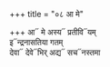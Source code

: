 +++
title = "०८ आ मे"

+++
आ᳓ मे अस्य᳓ प्रतीवि᳓यम्  
इ᳓न्द्रनासतिया गतम्  
देवा᳓ देवे᳓भिर् अद्य᳓ सच᳓नस्तमा